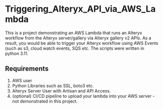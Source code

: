 # Triggering_Alteryx_API_via_AWS_Lambda

This is a project demonstrating an AWS Lambda that runs an Alteryx workflow from the Alteryx server/gallery via Alteryx gallery v2 APIs. As a result, you would be able to trigger your Alteryx workflow using AWS Events (such as s3, cloud watch events, SQS etc. The scripts were written in python 3.11.

## Requirements
1. AWS user
2. Python Libraries such as SSL, boto3 etc.
3. Alteryx Server User with Artisan and API Access.
4. (optional) CI/CD pipeline to upload your lambda into your AWS server - not demonstrated in this project.
